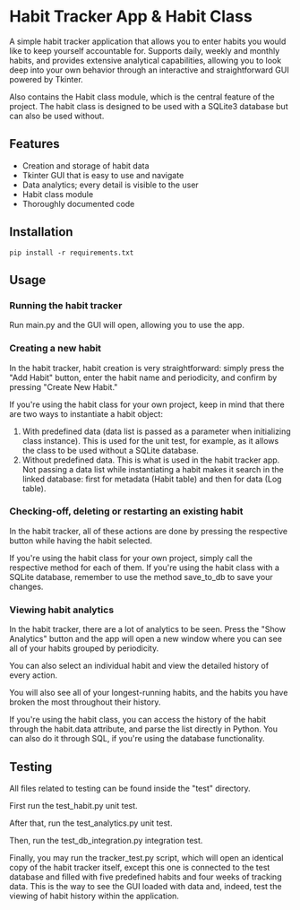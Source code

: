 # Habit Tracker App & Habit Class

A simple habit tracker application that allows you to enter habits you would like to keep yourself accountable for.
Supports daily, weekly and monthly habits, and provides extensive analytical capabilities, allowing you to look deep into your own behavior through an interactive and straightforward GUI powered by Tkinter.

Also contains the Habit class module, which is the central feature of the project.
The habit class is designed to be used with a SQLite3 database but can also be used without.

## Features

- Creation and storage of habit data
- Tkinter GUI that is easy to use and navigate
- Data analytics; every detail is visible to the user
- Habit class module
- Thoroughly documented code

## Installation

```shell
pip install -r requirements.txt
```

## Usage

### Running the habit tracker

Run main.py and the GUI will open, allowing you to use the app.

### Creating a new habit

In the habit tracker, habit creation is very straightforward: simply press the "Add Habit" button, enter the habit name and periodicity, and confirm by pressing "Create New Habit."

If you're using the habit class for your own project, keep in mind that there are two ways to instantiate a habit object:

1. With predefined data (data list is passed as a parameter when initializing class instance). This is used for the unit test, for example, as it allows the class to be used without a SQLite database.
2. Without predefined data. This is what is used in the habit tracker app. Not passing a 
data list while instantiating a habit makes it search in the linked database: first for metadata (Habit table) and then for data (Log table).

### Checking-off, deleting or restarting an existing habit

In the habit tracker, all of these actions are done by pressing the respective button while having the habit selected.

If you're using the habit class for your own project, simply call the respective method for each of them. If you're using the habit class with a SQLite database, remember to use the method save_to_db to save your changes.

### Viewing habit analytics

In the habit tracker, there are a lot of analytics to be seen. Press the "Show Analytics" button and the app will open a new window where you can see all of your habits grouped by periodicity.

You can also select an individual habit and view the detailed history of every action.

You will also see all of your longest-running habits, and the habits you have broken the most throughout their history.

If you're using the habit class, you can access the history of the habit through the habit.data attribute, and parse the list directly in Python. You can also do it through SQL, if you're using the database functionality. 

## Testing

All files related to testing can be found inside the "test" directory.

First run the test_habit.py unit test.

After that, run the test_analytics.py unit test.

Then, run the test_db_integration.py integration test.

Finally, you may run the tracker_test.py script, which will open an identical copy of the habit tracker itself, except this one is connected to the test database and filled with five predefined habits and four weeks of tracking data.
This is the way to see the GUI loaded with data and, indeed, test the viewing of habit history within the application.
